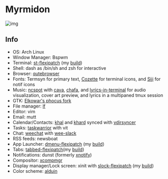 # Myrmidon

<img src="https://raw.githubusercontent.com/Barbarossa93/Myrmidon/master/screenshots/2021-08-19_15-23-51.png" alt="img" align="center">

## Info
- OS: Arch Linux
- Window Manager: Bspwm
- Terminal: [st-flexipatch](https://github.com/bakkeby/st-flexipatch) (my [build](https://github.com/Barbarossa93/slock-flexipatch))
- Shell: dash as /bin/sh and zsh for interactive
- Browser: [qutebrowser](https://github.com/qutebrowser/qutebrowser)
- Fonts: Termsyn for primary text, [Cozette](https://github.com/slavfox/Cozette) for terminal icons, and [Siji](https://github.com/stark/siji) for notif icons
- Music: [ncspot](https://github.com/hrkfdn/ncspot) with [cava](https://github.com/karlstav/cava), [chafa](https://github.com/hpjansson/chafa), and [lyrics-in-terminal](https://github.com/Jugran/lyrics-in-terminal) for audio visualization, cover art preview, and lyrics in a multipaned tmux session
- GTK: [Elkowar's phocus fork](https://github.com/elkowar/gtk)
- File manager: [lf](https://github.com/gokcehan/lf)
- Editor: vim
- Email: mutt
- Calendar/Contacts: [khal](https://github.com/pimutils/khal) and [khard](https://github.com/scheibler/khard) synced with [vdirsyncer](https://github.com/pimutils/vdirsyncer)
- Tasks: [taskwarrior](https://github.com/GothenburgBitFactory/taskwarrior) with vit
- Chat: [weechat](https://github.com/weechat/weechat) with [wee-slack](https://github.com/wee-slack/wee-slack)
- RSS feeds: newsboat
- App Launcher: [dmenu-flexipatch](https://github.com/bakkeby/dmenu-flexipatch) (my [build](https://github.com/Barbarossa93/dmenu-flexipatch))
- Tabs: [tabbed-flexipatch](https://github.com/bakkeby/tabbed-flexipatch)(my [build](https://github.com/Barbarossa93/tabbed-flexipatch))
- Notifications: dunst (formerly [xnotify](https://github.com/phillbush/xnotify))
- Compositor: [xcompmgr](https://github.com/freedesktop/xcompmgr)
- Display manager/Lock screen: xinit with [slock-flexipatch](https://github.com/bakkeby/slock-flexipatch) (my [build](https://github.com/Barbarossa93/slock-flexipatch))
- Color scheme: [alduin](https://github.com/AlessandroYorba/Alduin)
